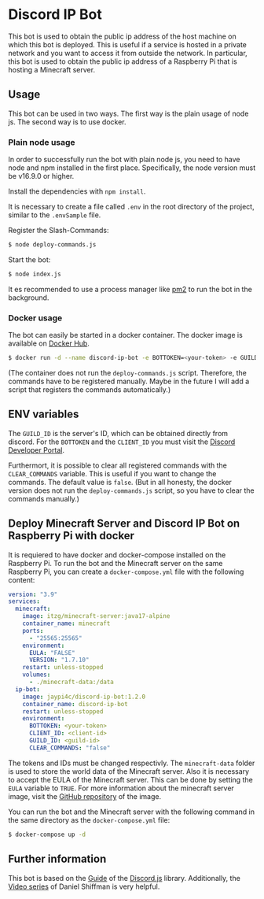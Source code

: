 # Discord IP Bot

This bot is used to obtain the public ip address of the host machine on which this bot is deployed. This is useful if a service is hosted in a private network and you want to access it from outside the network. In particular, this bot is used to obtain the public ip address of a Raspberry Pi that is hosting a Minecraft server.


## Usage

This bot can be used in two ways. The first way is the plain usage of node js. The second way is to use docker. 

### Plain node usage

In order to successfully run the bot with plain node js, you need to have node and npm installed in the first place. Specifically, the node version must be v16.9.0 or higher.

Install the dependencies with `npm install`.

It is necessary to create a file called `.env` in the root directory of the project, similar to the `.envSample` file. 

Register the Slash-Commands:
```bash
$ node deploy-commands.js
```

Start the bot:
```bash
$ node index.js
```

It es recommended to use a process manager like [pm2](https://pm2.keymetrics.io/) to run the bot in the background.

### Docker usage

The bot can easily be started in a docker container. The docker image is available on [Docker Hub](https://hub.docker.com/r/jaypi4c/discord-ip-bot).

```bash
$ docker run -d --name discord-ip-bot -e BOTTOKEN=<your-token> -e GUILD_ID=<guild-id> -e CLIENT-ID=<client-id>  jaypi4c/discord-ip-bot
```
(The container does not run the `deploy-commands.js` script. Therefore, the commands have to be registered manually. Maybe in the future I will add a script that registers the commands automatically.)

## ENV variables

The `GUILD_ID` is the server's ID, which can be obtained directly from discord. For the `BOTTOKEN` and the `CLIENT_ID` you must visit the [Discord Developer Portal](https://discord.com/developers/applications).

Furthermort, it is possible to clear all registered commands with the `CLEAR_COMMANDS` variable. This is useful if you want to change the commands. The default value is `false`. (But in all honesty, the docker version does not run the `deploy-commands.js` script, so you have to clear the commands manually.)

## Deploy Minecraft Server and Discord IP Bot on Raspberry Pi with docker

It is requiered to have docker and docker-compose installed on the Raspberry Pi.
To run the bot and the Minecraft server on the same Raspberry Pi, you can create a `docker-compose.yml` file with the following content: 
```yaml
version: "3.9"
services:
  minecraft:
    image: itzg/minecraft-server:java17-alpine
    container_name: minecraft
    ports:
      - "25565:25565"
    environment:
      EULA: "FALSE"
      VERSION: "1.7.10"
    restart: unless-stopped
    volumes:
      - ./minecraft-data:/data
  ip-bot:
    image: jaypi4c/discord-ip-bot:1.2.0
    container_name: discord-ip-bot
    restart: unless-stopped
    environment:
      BOTTOKEN: <your-token>
      CLIENT_ID: <client-id>
      GUILD_ID: <guild-id>
      CLEAR_COMMANDS: "false"
```
The tokens and IDs must be changed respectivly. The `minecraft-data` folder is used to store the world data of the Minecraft server. Also it is necessary to accept the EULA of the Minecraft server. This can be done by setting the `EULA` variable to `TRUE`. For more information about the minecraft server image, visit the [GitHub repository](https://github.com/itzg/docker-minecraft-server) of the image.

You can run the bot and the Minecraft server with the following command in the same directory as the `docker-compose.yml` file:
```bash
$ docker-compose up -d
```

## Further information

This bot is based on the [Guide](https://discordjs.guide/) of the [Discord.js](https://discord.js.org/#/) library.
Additionally, the [Video series](https://youtube.com/playlist?list=PLRqwX-V7Uu6avBYxeBSwF48YhAnSn_sA4) of Daniel Shiffman is very helpful.